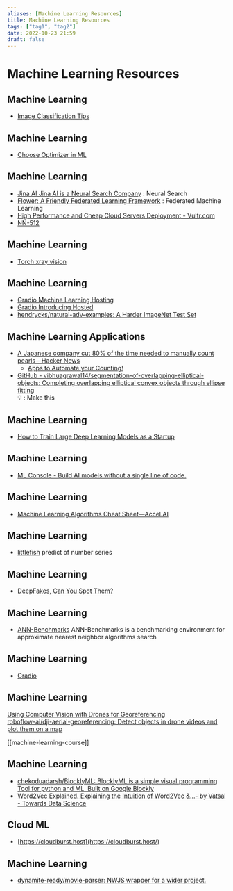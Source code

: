 ```yaml
---
aliases: [Machine Learning Resources]
title: Machine Learning Resources
tags: ["tag1", "tag2"]
date: 2022-10-23 21:59
draft: false
---
```


# Machine Learning Resources

## Machine Learning

- [Image Classification Tips](https://neptune.ai/blog/image-classification-tips-and-tricks-from-13-kaggle-competitions?utm_source=mlndev&utm_medium=post&utm_campaign=blog-image-classification-tips-and-tricks-from-13-kaggle-competitions&ref=mlnews)

## Machine Learning

- [Choose Optimizer in ML](https://lightly.ai/post/which-optimizer-should-i-use-for-my-machine-learning-project)

## Machine Learning

- [Jina AI  Jina AI is a Neural Search Company](https://jina.ai/#pi) : Neural Search
- [Flower: A Friendly Federated Learning Framework](https://flower.dev/) : Federated Machine Learning
- [High Performance and Cheap Cloud Servers Deployment - Vultr.com](https://www.vultr.com/products/cloud-compute/#pricing)
- [NN-512](https://nn-512.com/)

## Machine Learning

- [Torch xray vision](https://github.com/mlmed/torchxrayvision)

## Machine Learning

- [Gradio  Machine Learning Hosting](https://gradio.app/hub)
- [Gradio  Introducing Hosted](https://gradio.app/introducing-hosted)
- [hendrycks/natural-adv-examples: A Harder ImageNet Test Set](https://github.com/hendrycks/natural-adv-examples)

## Machine Learning Applications

- [A Japanese company cut 80% of the time needed to manually count pearls - Hacker News](https://news.ycombinator.com/item?id=27261399)
    - [Apps to Automate your Counting!](https://countthings.com/en/)
- [GitHub - vibhuagrawal14/segmentation-of-overlapping-elliptical-objects: Completing overlapping elliptical convex objects through ellipse fitting](https://github.com/vibhuagrawal14/segmentation-of-overlapping-elliptical-objects)  
💡 : Make this

## Machine Learning

- [How to Train Large Deep Learning Models as a Startup](https://www.assemblyai.com/blog/how-to-train-large-deep-learning-models-as-a-startup/)

## Machine Learning

- [ML Console - Build AI models without a single line of code.](https://mlconsole.com/)

## Machine Learning

- [Machine Learning Algorithms Cheat Sheet—Accel.AI](https://www.accel.ai/anthology/2022/1/24/machine-learning-algorithms-cheat-sheet)

## Machine Learning

- [littlefish](https://littlefish.fish/) predict of number series

## Machine Learning

- [DeepFakes, Can You Spot Them?](https://detectfakes.media.mit.edu/)

## Machine Learning

- [ANN-Benchmarks](https://ann-benchmarks.com/) ANN-Benchmarks is a benchmarking environment for approximate nearest neighbor algorithms search

## Machine Learning

- [Gradio](https://www.gradio.app/)

## Machine Learning

[Using Computer Vision with Drones for Georeferencing](https://blog.roboflow.com/georeferencing-drone-videos/)  
[roboflow-ai/dji-aerial-georeferencing: Detect objects in drone videos and plot them on a map](https://github.com/roboflow-ai/dji-aerial-georeferencing)

[[machine-learning-course]]

## Machine Learning

- [chekoduadarsh/BlocklyML: BlocklyML is a simple visual programming Tool for python and ML. Built on Google Blockly](https://github.com/chekoduadarsh/BlocklyML)
- [Word2Vec Explained. Explaining the Intuition of Word2Vec &…- by Vatsal - Towards Data Science](https://towardsdatascience.com/word2vec-explained-49c52b4ccb71)

## Cloud ML

- [https://cloudburst.host](https://cloudburst.host/)

## Machine Learning

- [dynamite-ready/movie-parser: NWJS wrapper for a wider project.](https://github.com/dynamite-ready/movie-parser)
